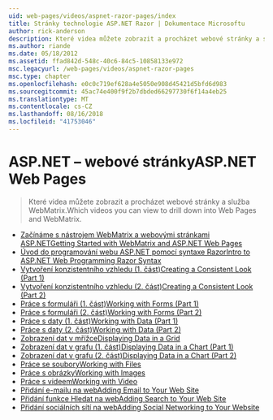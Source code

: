 ```yaml
---
uid: web-pages/videos/aspnet-razor-pages/index
title: Stránky technologie ASP.NET Razor | Dokumentace Microsoftu
author: rick-anderson
description: Které videa můžete zobrazit a procházet webové stránky a služba WebMatrix.
ms.author: riande
ms.date: 05/18/2012
ms.assetid: ffad842d-548c-40c6-84c5-10858133e972
msc.legacyurl: /web-pages/videos/aspnet-razor-pages
msc.type: chapter
ms.openlocfilehash: e0c0c719ef628a4e5050e908d45421d5bfd6d983
ms.sourcegitcommit: 45ac74e400f9f2b7dbded66297730f6f14a4eb25
ms.translationtype: MT
ms.contentlocale: cs-CZ
ms.lasthandoff: 08/16/2018
ms.locfileid: "41753046"
---
```

<a name="aspnet-web-pages"></a><span data-ttu-id="cb589-103">ASP.NET – webové stránky</span><span class="sxs-lookup"><span data-stu-id="cb589-103">ASP.NET Web Pages</span></span>
=================
> <span data-ttu-id="cb589-104">Které videa můžete zobrazit a procházet webové stránky a služba WebMatrix.</span><span class="sxs-lookup"><span data-stu-id="cb589-104">Which videos you can view to drill down into Web Pages and WebMatrix.</span></span>


- [<span data-ttu-id="cb589-105">Začínáme s nástrojem WebMatrix a webovými stránkami ASP.NET</span><span class="sxs-lookup"><span data-stu-id="cb589-105">Getting Started with WebMatrix and ASP.NET Web Pages</span></span>](getting-started-with-webmatrix-and-aspnet-web-pages.md)
- [<span data-ttu-id="cb589-106">Úvod do programování webu ASP.NET pomocí syntaxe Razor</span><span class="sxs-lookup"><span data-stu-id="cb589-106">Intro to ASP.NET Web Programming Razor Syntax</span></span>](introduction-to-aspnet-web-programming-using-the-razor-syntax.md)
- [<span data-ttu-id="cb589-107">Vytvoření konzistentního vzhledu (1. část)</span><span class="sxs-lookup"><span data-stu-id="cb589-107">Creating a Consistent Look (Part 1)</span></span>](creating-a-consistent-look-part-1.md)
- [<span data-ttu-id="cb589-108">Vytvoření konzistentního vzhledu (2. část)</span><span class="sxs-lookup"><span data-stu-id="cb589-108">Creating a Consistent Look (Part 2)</span></span>](creating-a-consistent-look-part-2.md)
- [<span data-ttu-id="cb589-109">Práce s formuláři (1. část)</span><span class="sxs-lookup"><span data-stu-id="cb589-109">Working with Forms (Part 1)</span></span>](working-with-forms-part-1.md)
- [<span data-ttu-id="cb589-110">Práce s formuláři (2. část)</span><span class="sxs-lookup"><span data-stu-id="cb589-110">Working with Forms (Part 2)</span></span>](working-with-forms-part-2.md)
- [<span data-ttu-id="cb589-111">Práce s daty (1. část)</span><span class="sxs-lookup"><span data-stu-id="cb589-111">Working with Data (Part 1)</span></span>](working-with-data-part-1.md)
- [<span data-ttu-id="cb589-112">Práce s daty (2. část)</span><span class="sxs-lookup"><span data-stu-id="cb589-112">Working with Data (Part 2)</span></span>](working-with-data-part-2.md)
- [<span data-ttu-id="cb589-113">Zobrazení dat v mřížce</span><span class="sxs-lookup"><span data-stu-id="cb589-113">Displaying Data in a Grid</span></span>](displaying-data-in-a-grid.md)
- [<span data-ttu-id="cb589-114">Zobrazení dat v grafu (1. část)</span><span class="sxs-lookup"><span data-stu-id="cb589-114">Displaying Data in a Chart (Part 1)</span></span>](displaying-data-in-a-chart-part-1.md)
- [<span data-ttu-id="cb589-115">Zobrazení dat v grafu (2. část)</span><span class="sxs-lookup"><span data-stu-id="cb589-115">Displaying Data in a Chart (Part 2)</span></span>](displaying-data-in-a-chart-part-2.md)
- [<span data-ttu-id="cb589-116">Práce se soubory</span><span class="sxs-lookup"><span data-stu-id="cb589-116">Working with Files</span></span>](working-with-files.md)
- [<span data-ttu-id="cb589-117">Práce s obrázky</span><span class="sxs-lookup"><span data-stu-id="cb589-117">Working with Images</span></span>](working-with-images.md)
- [<span data-ttu-id="cb589-118">Práce s videem</span><span class="sxs-lookup"><span data-stu-id="cb589-118">Working with Video</span></span>](working-with-video.md)
- [<span data-ttu-id="cb589-119">Přidání e-mailu na web</span><span class="sxs-lookup"><span data-stu-id="cb589-119">Adding Email to Your Web Site</span></span>](adding-email-to-your-web-site.md)
- [<span data-ttu-id="cb589-120">Přidání funkce Hledat na web</span><span class="sxs-lookup"><span data-stu-id="cb589-120">Adding Search to Your Web Site</span></span>](adding-search-to-your-web-site.md)
- [<span data-ttu-id="cb589-121">Přidání sociálních sítí na web</span><span class="sxs-lookup"><span data-stu-id="cb589-121">Adding Social Networking to Your Website</span></span>](adding-social-networking-to-your-website.md)
